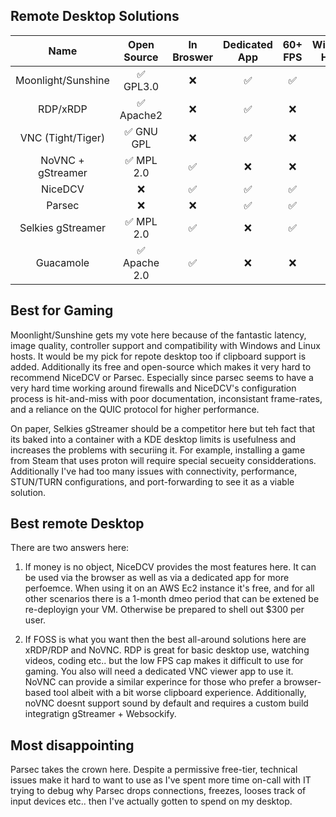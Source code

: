 ## Remote Desktop Solutions

|Name              | Open Source  | In Broswer | Dedicated App | 60+ FPS | Windows Hosts  | Linux Hosts | Sound | Clipboard |
| :---:            | :---:        | :---:      | :---:         | :---:   | :---:          | :---:       | :---: | :---:     |
|Moonlight/Sunshine| ✅ GPL3.0    | ❌          | ✅            | ✅      |  ✅            | ✅           | ✅    | ❌        |
|RDP/xRDP          | ✅ Apache2   | ❌          | ✅            | ❌      |  ✅            | ✅           | ✅    | ✅        |
|VNC (Tight/Tiger) | ✅ GNU GPL   | ❌          | ✅            | ❌      |  ✅            | ✅           | ❌    | ❌        |
|NoVNC + gStreamer | ✅ MPL 2.0   | ✅          | ❌            | ❌      |  ❌            | ✅           | ✅    | ✅        |
|NiceDCV           | ❌           | ✅          | ✅            | ✅      |  ✅            | ✅           | ✅    | ✅        |
|Parsec            | ❌           | ❌          | ✅            | ✅      |  ✅            | ❌           | ✅    | ✅        |
|Selkies gStreamer | ✅ MPL 2.0   | ✅          | ❌            | ✅      |  ❌            | ✅           | ✅    | ✅        |
|Guacamole         | ✅ Apache 2.0| ✅          | ❌            | ❌      |  ✅            | ✅           | ✅    | ✅        |

## Best for Gaming

Moonlight/Sunshine gets my vote here because of the fantastic latency, image quality, controller support and compatibility with Windows and Linux hosts. It would be my pick for repote desktop too if clipboard support is added. Additionally its free and open-source which makes it very hard to recommend NiceDCV or Parsec. Especially since parsec seems to have a very hard time working around firewalls and NiceDCV's configuration process is hit-and-miss with poor documentation, inconsistant frame-rates, and a reliance on the QUIC protocol for higher performance.

On paper, Selkies gStreamer should be a competitor here but teh fact that its baked into a container with a KDE desktop limits is usefulness and increases the problems with securiing it. For example, installing a game from Steam that uses proton will require special secueity considderations. Additionally I've had too many issues with connectivity, performance, STUN/TURN configurations, and port-forwarding to see it as a viable solution. 

## Best remote Desktop

There are two answers here:

1. If money is no object, NiceDCV provides the most features here. It can be used via the browser as well as via a dedicated app for more perfoemce. When using it on an AWS Ec2 instance it's free, and for all other scenarios there is a 1-month dmeo period that can be extened be re-deployign your VM. Otherwise be prepared to shell out $300 per user.

2. If FOSS is what you want then the best all-around solutions here are xRDP/RDP and NoVNC. RDP is great for basic desktop use, watching videos, coding etc.. but the low FPS cap makes it difficult to use for gaming. You also will need a dedicated VNC viewer app to use it. NoVNC can provide a similar experince for those who prefer a browser-based tool albeit with a bit worse clipboard experience. Additionally, noVNC doesnt support sound by default and requires a custom build integratign gStreamer + Websockify.

## Most disappointing

Parsec takes the crown here. Despite a permissive free-tier, technical issues make it hard to want to use as I've spent more time on-call with IT trying to debug why Parsec drops connections, freezes, looses track of input devices etc.. then I've actually gotten to spend on my desktop.
